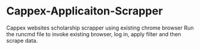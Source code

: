 # Cappex-Applicaiton-Scrapper
Cappex websites scholarship scrapper using existing chrome browser
Run the runcmd file to invoke existing browser, log in, apply filter and then scrape data. 
